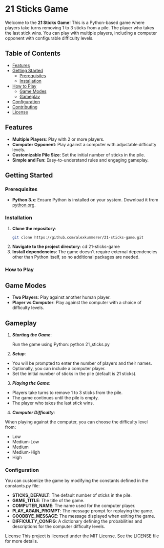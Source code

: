 # 21 Sticks Game

Welcome to the **21 Sticks Game**! This is a Python-based game where players take turns removing 1 to 3 sticks from a pile. The player who takes the last stick wins. You can play with multiple players, including a computer opponent with configurable difficulty levels.

## Table of Contents

- [Features](#features)
- [Getting Started](#getting-started)
  - [Prerequisites](#prerequisites)
  - [Installation](#installation)
- [How to Play](#how-to-play)
  - [Game Modes](#game-modes)
  - [Gameplay](#gameplay)
- [Configuration](#configuration)
- [Contributing](#contributing)
- [License](#license)

## Features

- **Multiple Players**: Play with 2 or more players.
- **Computer Opponent**: Play against a computer with adjustable difficulty levels.
- **Customizable Pile Size**: Set the initial number of sticks in the pile.
- **Simple and Fun**: Easy-to-understand rules and engaging gameplay.

## Getting Started

### Prerequisites

- **Python 3.x**: Ensure Python is installed on your system. Download it from [python.org](https://www.python.org/downloads/).

### Installation

1. **Clone the repository**:
   ```bash
   git clone https://github.com/alexkummerer/21-sticks-game.git

2. **Navigate to the project directory**:
    cd 21-sticks-game
3. **Install dependencies**:
    The game doesn't require external dependencies other than Python itself, so no additional packages are needed.

### How to Play
## Game Modes
- **Two Players**: Play against another human player.
- **Player vs Computer**: Play against the computer with a choice of difficulty levels.

## Gameplay

1. ***Starting the Game***:

    Run the game using Python:
    python 21_sticks.py

2. ***Setup***:

- You will be prompted to enter the number of players and their names.
- Optionally, you can include a computer player.
- Set the initial number of sticks in the pile (default is 21 sticks).
3. ***Playing the Game***:
- Players take turns to remove 1 to 3 sticks from the pile.
- The game continues until the pile is empty.
- The player who takes the last stick wins.

4. ***Computer Difficulty***:

When playing against the computer, you can choose the difficulty level from:

- Low
- Medium-Low
- Medium
- Medium-High
- High

### Configuration
You can customize the game by modifying the constants defined in the constants.py file:

- **STICKS_DEFAULT**: The default number of sticks in the pile.
- **GAME_TITLE**: The title of the game.
- **COMPUTER_NAME**: The name used for the computer player.
- **PLAY_AGAIN_PROMPT**: The message prompt for replaying the game.
- **GOODBYE_MESSAGE**: The message displayed when exiting the game.
- **DIFFICULTY_CONFIG**: A dictionary defining the probabilities and descriptions for the computer difficulty levels.



License
This project is licensed under the MIT License. See the LICENSE file for more details.